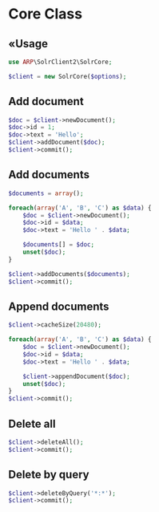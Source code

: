 # Core Class

## <a name="README.md">&laquo;</a><a name="usage"></a>Usage
```php
use ARP\SolrClient2\SolrCore; 

$client = new SolrCore($options);
```
## <a name="addDocument"></a>Add document
```php
$doc = $client->newDocument();
$doc->id = 1;
$doc->text = 'Hello';
$client->addDocument($doc);
$client->commit();
```

## <a name="addDocuments"></a>Add documents
```php
$documents = array();

foreach(array('A', 'B', 'C') as $data) {
    $doc = $client->newDocument();
    $doc->id = $data;
    $doc->text = 'Hello ' . $data;

    $documents[] = $doc;
    unset($doc);
}

$client->addDocuments($documents);
$client->commit();
```

## <a name="appendDocument"></a>Append documents
```php
$client->cacheSize(20480);

foreach(array('A', 'B', 'C') as $data) {
    $doc = $client->newDocument();
    $doc->id = $data;
    $doc->text = 'Hello ' . $data;

    $client->appendDocument($doc);
    unset($doc);
}
$client->commit();
```

## <a name="deleteAll"></a>Delete all
```php
$client->deleteAll();
$client->commit();
```

## <a name="deleteByQuery"></a>Delete by query
```php
$client->deleteByQuery('*:*');
$client->commit();
```